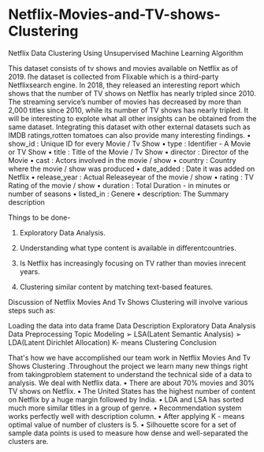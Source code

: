 # Netflix-Movies-and-TV-shows-Clustering
Netflix Data Clustering Using Unsupervised Machine Learning Algorithm

This dataset consists of tv shows and movies available on Netflix as of 2019. ľhe
dataset is collected from Flixable which is a third-party Netflixsearch engine.
In 2018, they released an interesting report which shows that the number of TV
shows on Netflix has nearly tripled since 2010. The streaming service’s number of
movies has decreased by more than 2,000 titles since 2010, while its number of TV
shows has nearly tripled. It will be interesting to explote what all other insights can
be obtained from the same dataset.
Integrating this dataset with other external datasets such as IMDB ratings,rotten
tomatoes can also provide many interesting findings.
• show_id : Unique ID for every Movie / Tv Show
• type : Identifier - A Movie or TV Show
• title : Title of the Movie / Tv Show
• director : Director of the Movie
• cast : Actors involved in the movie / show
• country : Country where the movie / show was produced
• date_added : Date it was added on Netflix
• release_year : Actual Releaseyear of the movie / show
• rating : TV Rating of the movie / show
• duration : Total Duration - in minutes or number of seasons
• listed_in : Genere
• description: The Summary description

Things to be done-
1. Exploratory Data Analysis.

2. Understanding what type content is available in differentcountries.
3. Is Netflix has increasingly focusing on TV rather than movies inrecent
years.
4. Clustering similar content by matching text-based features.

Discussion of Netflix Movies And Tv Shows Clustering will involve various steps such as:

Loading the data into data frame
Data Description
Exploratory Data Analysis
Data Preprocessing
Topic Modeling
➢ LSA(Latent Semantic Analysis)
➢ LDA(Latent Dirichlet Allocation)
K- means Clustering
Conclusion

That's how we have accomplished our team work in Netflix Movies And Tv Shows
Clustering .Throughout the project we learn many new things right from takingproblem
statement to understand the technical side of a data to analysis. We deal with Netflix
data.
• There are about 70% movies and 30% TV shows on Netflix.
• The United States has the highest number of content on Netflix by a huge
margin followed by India.
• LDA and LSA has sorted much more similar titles in a group of genre.
• Recommendation system works perfectly well with description column.
• After applying K - means optimal value of number of clusters is 5.
• Silhouette score for a set of sample data points is used to measure how dense
and well-separated the clusters are.

